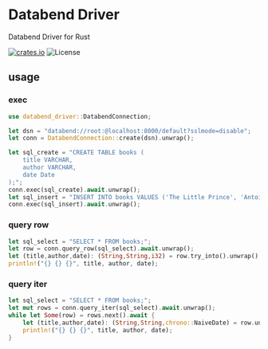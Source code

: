 # Databend Driver

Databend Driver for Rust

[![crates.io](https://img.shields.io/crates/v/databend-driver.svg)](https://crates.io/crates/databend-driver)
![License](https://img.shields.io/crates/l/databend-driver.svg)

## usage


### exec

```rust
use databend_driver::DatabendConnection;

let dsn = "databend://root:@localhost:8000/default?sslmode=disable";
let conn = DatabendConnection::create(dsn).unwrap();

let sql_create = "CREATE TABLE books (
    title VARCHAR,
    author VARCHAR,
    date Date
);";
conn.exec(sql_create).await.unwrap();
let sql_insert = "INSERT INTO books VALUES ('The Little Prince', 'Antoine de Saint-Exupéry', '1943-04-06');";
conn.exec(sql_insert).await.unwrap();
```

### query row

```rust
let sql_select = "SELECT * FROM books;";
let row = conn.query_row(sql_select).await.unwrap();
let (title,author,date): (String,String,i32) = row.try_into().unwrap();
println!("{} {} {}", title, author, date);
```

### query iter

```rust
let sql_select = "SELECT * FROM books;";
let mut rows = conn.query_iter(sql_select).await.unwrap();
while let Some(row) = rows.next().await {
    let (title,author,date): (String,String,chrono::NaiveDate) = row.unwrap().try_into().unwrap();
    println!("{} {} {}", title, author, date);
}
```
